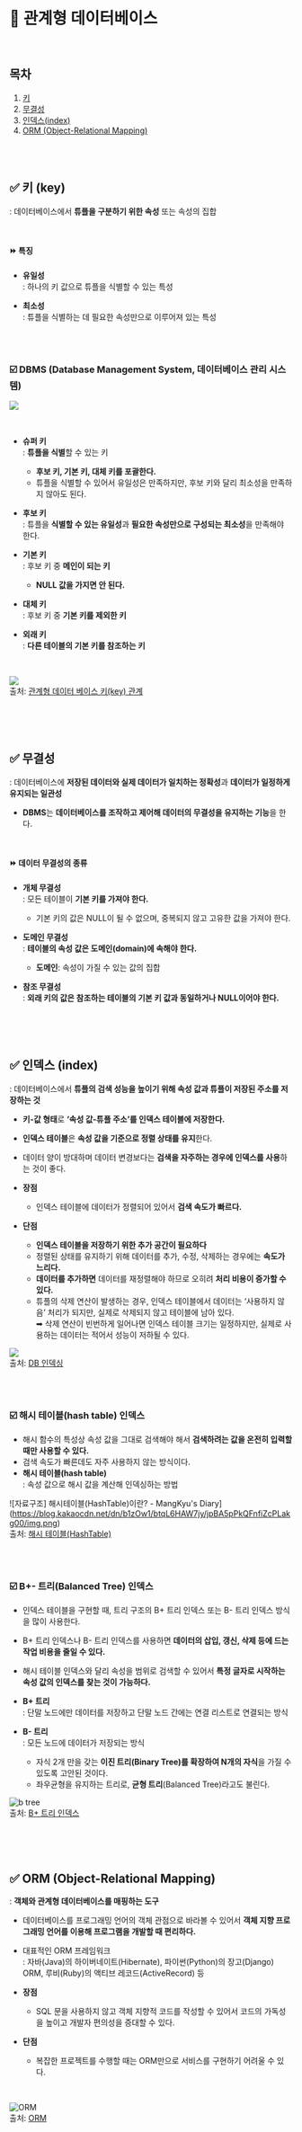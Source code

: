 
# 📌 관계형 데이터베이스

<br/>

## 목차
1. [키](#-키-key)
2. [무결성](#-무결성)
3. [인덱스(index)](#-인덱스-index)
3. [ORM (Object-Relational Mapping)](#-orm-object-relational-mapping)

<br/><br/>

## ✅ 키 (key)
: 데이터베이스에서 **튜플을 구분하기 위한 속성** 또는 속성의 집합

<br/>

#### ⏩ 특징
- **유일성** <br/>
: 하나의 키 값으로 튜플을 식별할 수 있는 특성

- **최소성** <br/>
: 튜플을 식별하는 데 필요한 속성만으로 이루어져 있는 특성

<br/><br/>

### ☑️ DBMS (Database Management System, 데이터베이스 관리 시스템)
![](https://blog.kakaocdn.net/dn/3Cvob/btrD2HnIUWH/A1oy821s7DTTafXkvA59Y1/img.jpg)

<br/>

- **슈퍼 키** <br/>
: **튜플을 식별**할 수 있는 키
  - **후보 키, 기본 키, 대체 키를 포괄한다.**
  - 튜플을 식별할 수 있어서 유일성은 만족하지만, 후보 키와 달리 최소성을 만족하지 않아도 된다.


- **후보 키** <br/>
: 튜플을 **식별할 수 있는 유일성**과 **필요한 속성만으로 구성되는 최소성**을 만족해야 한다.


- **기본 키** <br/>
: 후보 키 중 **메인이 되는 키**
  - **NULL 값을 가지면 안 된다.**


- **대체 키** <br/>
: 후보 키 중 **기본 키를 제외한 키**


- **외래 키** <br/>
: **다른 테이블의 기본 키를 참조하는 키**

<br/>

![](https://blog.kakaocdn.net/dn/GbnxR/btrD3R5jrRC/Y6omYOD9K5crfIjGngGWgk/img.jpg) <br/>
출처: [관계형 데이터 베이스 키(key) 관계](https://com789.tistory.com/40)

<br/><br/>
<br/>
  
## ✅ 무결성 
: 데이터베이스에 **저장된 데이터와 실제 데이터가 일치하는 정확성**과 **데이터가 일정하게 유지되는 일관성**
- **DBMS**는 **데이터베이스를 조작하고 제어해 데이터의 무결성을 유지하는 기능**을 한다.

<br/>

#### ⏩ 데이터 무결성의 종류
- **개체 무결성** <br/>
: 모든 테이블이 **기본 키를 가져야 한다.**
  - 기본 키의 값은 NULL이 될 수 없으며, 중복되지 않고 고유한 값을 가져야 한다.

- **도메인 무결성** <br/>
: **테이블의 속성 값은 도메인(domain)에 속해야 한다.**  
  - **도메인**: 속성이 가질 수 있는 값의 집합

- **참조 무결성** <br/>
: **외래 키의 값은 참조하는 테이블의 기본 키 값과 동일하거나 NULL이어야 한다.**

<br/><br/>
<br/>

## ✅ 인덱스 (index)
: 데이터베이스에서 **튜플의 검색 성능을 높이기 위해 속성 값과 튜플이 저장된 주소를 저장하는 것**
- **키-값 형태**로 **‘속성 값-튜플 주소’를 인덱스 테이블에 저장한다.**
- **인덱스 테이블**은 **속성 값을 기준으로 정렬 상태를 유지**한다. 
- 데이터 양이 방대하며 데이터 변경보다는 **검색을 자주하는 경우에 인덱스를 사용**하는 것이 좋다.


- **장점**
  - 인덱스 테이블에 데이터가 정렬되어 있어서 **검색 속도가 빠르다.**
- **단점**
  - **인덱스 테이블을 저장하기 위한 추가 공간이 필요하다**
  - 정렬된 상태를 유지하기 위해 데이터를 추가, 수정, 삭제하는 경우에는 **속도가 느리다.**
  - **데이터를 추가하면** 데이터를 재정렬해야 하므로 오히려 **처리 비용이 증가할 수 있다.**
  - 튜플의 삭제 연산이 발생하는 경우, 인덱스 테이블에서 데이터는 ‘사용하지 않음’ 처리가 되지만, 실제로 삭제되지 않고 테이블에 남아 있다. <br/>
➡︎ 삭제 연산이 빈번하게 일어나면 인덱스 테이블 크기는 일정하지만, 실제로 사용하는 데이터는 적어서 성능이 저하될 수 있다. 

![](https://images.velog.io/images/bsjp400/post/f0417278-986a-4599-99b1-5468abf2610d/image.png) <br/>
출처: [DB 인덱싱](https://velog.io/@bsjp400/Database-DB-%EC%9D%B8%EB%8D%B1%EC%8B%B1Indexing%EC%9D%B4%EB%9E%80)

<br/><br/>

### ☑️ 해시 테이블(hash table) 인덱스
- 해시 함수의 특성상 속성 값을 그대로 검색해야 해서 **검색하려는 값을 온전히 입력할 때만 사용할 수 있다.**
- 검색 속도가 빠른데도 자주 사용하지 않는 방식이다.
- **해시 테이블(hash table)** <br/>
: 속성 값으로 해시 값을 계산해 인덱싱하는 방법

![자료구조] 해시테이블(HashTable)이란? - MangKyu's Diary](https://blog.kakaocdn.net/dn/b1zOw1/btqL6HAW7jy/jpBA5pPkQFnfiZcPLakg00/img.png) <br/>
출처: [해시 테이블(HashTable)](https://mangkyu.tistory.com/102)

<br/><br/>

### ☑️ B+- 트리(Balanced Tree) 인덱스
- 인덱스 테이블을 구현할 때, 트리 구조의 B+ 트리 인덱스 또는 B- 트리 인덱스 방식을 많이 사용한다. 
- B+ 트리 인덱스나 B- 트리 인덱스를 사용하면 **데이터의 삽입, 갱신, 삭제 등에 드는 작업 비용을 줄일 수 있다.** 
- 해시 테이블 인덱스와 달리 속성을 범위로 검색할 수 있어서 **특정 글자로 시작하는 속성 값의 인덱스를 찾는 것이 가능하다.**


- **B+ 트리** <br/>
: 단말 노드에만 데이터를 저장하고 단말 노드 간에는 연결 리스트로 연결되는 방식 

- **B- 트리** <br/>
: 모든 노드에 데이터가 저장되는 방식
  - 자식 2개 만을 갖는 **이진 트리(Binary Tree)를 확장하여 N개의 자식**을 가질 수 있도록 고안된 것이다. 
  - 좌우균형을 유지하는 트리로, **균형 트리**(Balanced Tree)라고도 불린다.


![b tree](https://hudi.blog/static/378b55f32605282064580be234470e9a/ca1dc/b-tree.png) <br/>
출처: [B+ 트리 인덱스](https://hudi.blog/db-index-and-indexing-algorithms/)

<br/><br/>
<br/>

## ✅ ORM (Object-Relational Mapping)
: **객체와 관계형 데이터베이스를 매핑하는 도구**
- 데이터베이스를 프로그래밍 언어의 객체 관점으로 바라볼 수 있어서 **객체 지향 프로그래밍 언어를 이용해 프로그램을 개발할 때 편리하다.**
- 대표적인 ORM 프레임워크 <br/>
: 자바(Java)의 하이버네이트(Hibernate), 파이썬(Python)의 장고(Django) ORM, 루비(Ruby)의 액티브 레코드(ActiveRecord) 등


- **장점** <br/>
  - SQL 문을 사용하지 않고 객체 지향적 코드를 작성할 수 있어서 코드의 가독성을 높이고 개발자 편의성을 증대할 수 있다. 
- **단점** <br/>
  - 복잡한 프로젝트를 수행할 때는 ORM만으로 서비스를 구현하기 어려울 수 있다.

<br/>

![ORM](https://i0.wp.com/hanamon.kr/wp-content/uploads/2021/09/ORM.png?resize=601%2C306&ssl=1) <br/>
출처: [ORM](https://hanamon.kr/orm%EC%9D%B4%EB%9E%80-nodejs-lib-sequelize-%EC%86%8C%EA%B0%9C/)


<br/><br/>

